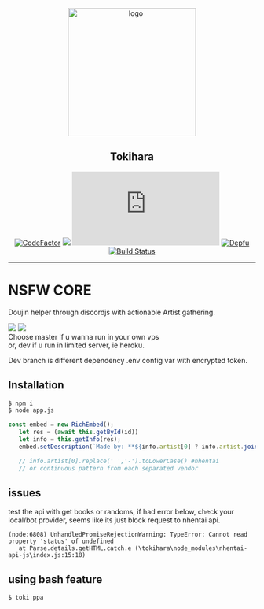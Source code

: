 <div align="center">
   <img width="260" src="https://i.imgur.com/K6GYY36.png" alt="logo"></br><h2>Tokihara</h2>

[![CodeFactor](https://www.codefactor.io/repository/github/sinkaroid/tokihara/badge)](https://www.codefactor.io/repository/github/sinkaroid/tokihara) [![](https://img.shields.io/npm/v/nhentai-api-js)](https://www.npmjs.com/package/nhentai-api-js?activeTab=versions) [![](https://img.shields.io/node/v/discord.js)](https://discord.js.org/#//) [![Depfu](https://badges.depfu.com/badges/6c9eeeca88c0a827bb31e818ce980e29/overview.svg)](https://depfu.com/github/sinkaroid/tokihara?project_id=12347) [![Build Status](https://travis-ci.com/sinkaroid/tokihara.svg?branch=master)](https://travis-ci.com/sinkaroid/tokihara)  


----
</div>

# NSFW CORE  
Doujin helper through discordjs with actionable Artist gathering.  

[![](https://img.shields.io/badge/tokihara-master-green)](https://github.com/sinkaroid/hensuki/tree/master) [![](https://img.shields.io/badge/tokihara-dev-purple)](https://github.com/sinkaroid/hensuki/tree/dev)  
Choose master if u wanna run in your own vps  
or, dev if u run in limited server, ie heroku.

Dev branch is different dependency .env config var with encrypted token.
## Installation  
```sh
$ npm i
$ node app.js
``` 

```js
const embed = new RichEmbed();
   let res = (await this.getById(id))
   let info = this.getInfo(res);
   embed.setDescription(`Made by: **${info.artist[0] ? info.artist.join(', ') : info.artist}**`);

   // info.artist[0].replace(' ','-').toLowerCase() #nhentai
   // or continuous pattern from each separated vendor
```
## issues
test the api with get books or randoms, if had error below, check your local/bot provider, seems like its just block request to nhentai api.
```
(node:6808) UnhandledPromiseRejectionWarning: TypeError: Cannot read property 'status' of undefined
   at Parse.details.getHTML.catch.e (\tokihara\node_modules\nhentai-api-js\index.js:15:18)
``` 

## using bash feature
```sh
$ toki ppa
```  